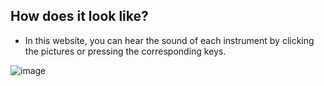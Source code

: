 ## How does it look like?

- In this website, you can hear the sound of each instrument by clicking the pictures or pressing the corresponding keys.

![image](https://user-images.githubusercontent.com/76411405/135469805-b4e452ae-0e00-4956-89c8-4b77f0449db6.png)
